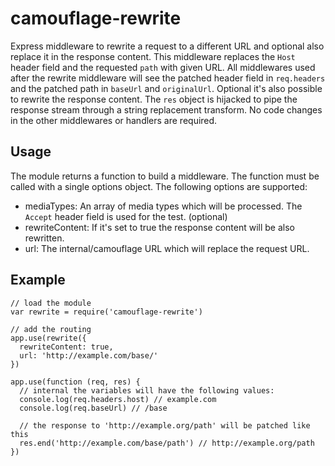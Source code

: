 # camouflage-rewrite

Express middleware to rewrite a request to a different URL and optional also replace it in the response content.
This middleware replaces the `Host` header field and the requested `path` with given URL.
All middlewares used after the rewrite middleware will see the patched header field in `req.headers` and the patched path in `baseUrl` and `originalUrl`.
Optional it's also possible to rewrite the response content.
The `res` object is hijacked to pipe the response stream through a string replacement transform.
No code changes in the other middlewares or handlers are required.

## Usage

The module returns a function to build a middleware.
The function must be called with a single options object.
The following options are supported:

- mediaTypes: An array of media types which will be processed.
  The `Accept` header field is used for the test. (optional)
- rewriteContent: If it's set to true the response content will be also rewritten.
- url: The internal/camouflage URL which will replace the request URL.

## Example

```
// load the module
var rewrite = require('camouflage-rewrite')

// add the routing
app.use(rewrite({
  rewriteContent: true,
  url: 'http://example.com/base/'
})

app.use(function (req, res) {
  // internal the variables will have the following values:
  console.log(req.headers.host) // example.com
  console.log(req.baseUrl) // /base

  // the response to 'http://example.org/path' will be patched like this
  res.end('http://example.com/base/path') // http://example.org/path
})
```
